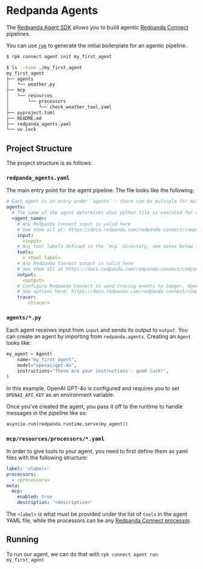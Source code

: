 # Redpanda Agents

The [Redpanda Agent SDK](https://github.com/redpanda-data/agent) allows you to build agentic [Redpanda Connect](https://www.redpanda.com/connect) pipelines.

You can use [`rpk`](https://docs.redpanda.com/current/get-started/intro-to-rpk/) to generate the initial boilerplate for an agentic pipeline.

```bash
$ rpk connect agent init my_first_agent

$ ls --tree ./my_first_agent
my_first_agent
├── agents
│   └── weather.py
├── mcp
│   └── resources
│       └── processors
│           └── check_weather_tool.yaml
├── pyproject.toml
├── README.md
├── redpanda_agents.yaml
└── uv.lock
```

## Project Structure

The project structure is as follows:

### `redpanda_agents.yaml`

The main entry point for the agent pipeline. The file looks like the following:

```yaml
# Each agent is an entry under `agents` - there can be multiple for multi-agent flows.
agents:
  # The name of the agent determines what python file is executed for the agent.
  <agent_name>:
    # Any Redpanda Connect input is valid here
    # See them all at: https://docs.redpanda.com/redpanda-connect/components/inputs/about/
    input:
      <input>
    # Any tool labels defined in the `mcp` directory, see notes below for more.
    tools:
      - <tool label>
    # Any Redpanda Connect output is valid here
    # See them all at https://docs.redpanda.com/redpanda-connect/components/outputs/about/
    output:
      <output>
    # Configure Redpanda Connect to send tracing events to Jaeger, Open Telemetry collector and more.
    # See options here: https://docs.redpanda.com/redpanda-connect/components/tracers/about/
    tracer:
        <tracer>
```

### `agents/*.py`

Each agent receives input from `input` and sends its output to `output`. You can create an agent
by importing from `redpanda.agents`. Creating an `Agent` looks like:

```python
my_agent = Agent(
    name="my_first_agent",
    model="openai/gpt-4o",
    instructions="These are your instructions - good luck!",
)
```

In this example, OpenAI GPT-4o is configured and requires you to set `OPENAI_API_KEY` as an environment variable.

Once you've created the agent, you pass it off to the runtime to handle messages in the pipeline like so:

```python
asyncio.run(redpanda.runtime.serve(my_agent))
```

### `mcp/resources/processors/*.yaml`

In order to give tools to your agent, you need to first define them as yaml files with the following structure:

```yaml
label: '<label>'
processors:
  - <processors>
meta:
  mcp:
    enabled: true
    description: '<description>'
```

The `<label>` is what must be provided under the list of `tools` in the agent YAML file, while the
processors can be any [Redpanda Connect processor](https://docs.redpanda.com/redpanda-connect/components/processors/about/).

<!--
TODO

### `mcp/resources/caches/*.yaml`

### `mcp/o11y/tracer.yaml`

### `mcp/o11y/metrics.yaml`

-->

## Running

To run our agent, we can do that with `rpk connect agent run my_first_agent`

